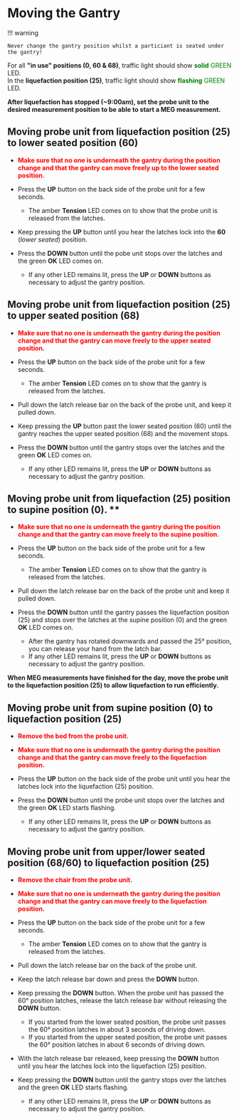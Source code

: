 # Moving the Gantry

!!! warning

    Never change the gantry position whilst a particiant is seated under the gantry!

For all **"in use" positions (0, 60 & 68)**, traffic light should show <span style="color:green">**solid** GREEN</span> LED.   
In the **liquefaction position (25)**, traffic light should show <span style="color:green">**flashing** GREEN</span> LED.

**After liquefaction has stopped (~9:00am), set the probe unit to the desired measurement position to be able to start a MEG measurement.**

## Moving probe unit from liquefaction position (25) to lower seated position (60)

- **<span style ="color:red">Make sure that no one is underneath the gantry during the position change and that the gantry can move freely up to the lower seated position.</span>**

- Press the **UP** button on the back side of the probe unit for a few seconds.
    - The amber **Tension** LED comes on to show that the probe unit is released from the latches.
- Keep pressing the **UP** button until you hear the latches lock into the **60** (*lower seated*) position.
- Press the **DOWN** button until the pobe unit stops over the latches and the green **OK** LED comes on.
    - If any other LED remains lit, press the **UP** or **DOWN** buttons as necessary to adjust the gantry position.

## Moving probe unit from liquefaction position (25) to upper seated position (68)

- **<span style ="color:red">Make sure that no one is underneath the gantry during the position change and that the gantry can move freely to the upper seated position.</span>**

- Press the **UP** button on the back side of the probe unit for a few seconds.
    - The amber **Tension** LED comes on to show that the gantry is released from the latches.
- Pull down the latch release bar on the back of the probe unit, and keep it pulled down.
- Keep pressing the **UP** button past the lower seated position (60) until the gantry reaches the upper seated position (68) and the movement stops.
- Press the **DOWN** button until the gantry stops over the latches and the green **OK** LED comes on.
    - If any other LED remains lit, press the **UP** or **DOWN** buttons as necessary to adjust the gantry position.

## Moving probe unit from liquefaction (25) position to supine position (0). </span>**

- **<span style ="color:red">Make sure that no one is underneath the gantry during the position change and that the gantry can move freely to the supine position.</span>**

- Press the **UP** button on the back side of the probe unit for a few seconds.
    - The amber **Tension** LED comes on to show that the gantry is released from the latches.
- Pull down the latch release bar on the back of the probe unit and keep it pulled down.
- Press the **DOWN** button until the gantry passes the liquefaction position (25) and stops over the latches at the supine position (0) and the green **OK** LED comes on.
    - After the gantry has rotated downwards and passed the 25° position, you can release your hand from the latch bar.
    - If any other LED remains lit, press the **UP** or **DOWN** buttons as necessary to adjust the gantry position.

**When MEG measurements have finished for the day, move the probe unit to the liquefaction position (25) to allow liquefaction to run efficiently.**

## Moving probe unit from supine position (0) to liquefaction position (25)

- **<span style="color:red">Remove the bed from the probe unit.</span>**
- **<span style="color:red">Make sure that no one is underneath the gantry during the position change and that the gantry can move freely to the liquefaction position.</span>**

- Press the **UP** button on the back side of the probe unit until you hear the latches lock into the liquefaction (25) position.
- Press the **DOWN** button until the probe unit stops over the latches and the green **OK** LED starts flashing.
    - If any other LED remains lit, press the **UP** or **DOWN** buttons as necessary to adjust the gantry position.

## Moving probe unit from upper/lower seated position (68/60) to liquefaction position (25)
 
- **<span style="color:red">Remove the chair from the probe unit.</span>**
- **<span style="color:red">Make sure that no one is underneath the gantry during the position change and that the gantry can move freely to the liquefaction position.</span>**

- Press the **UP** button on the back side of the probe unit for a few seconds.
    - The amber **Tension** LED comes on to show that the gantry is released from the latches.
- Pull down the latch release bar on the back of the probe unit.
- Keep the latch release bar down and press the **DOWN** button.
- Keep pressing the **DOWN** button. When the probe unit has passed the 60° position latches, release the latch release bar without releasing the **DOWN** button.
    - If you started from the lower seated position, the probe unit passes the 60° position latches in about 3 seconds of driving down.
    - If you started from the upper seated position, the probe unit passes the 60° position latches in about 6 seconds of driving down.
- With the latch release bar released, keep pressing the **DOWN** button until you hear the latches lock into the liquefaction (25) position.
- Keep pressing the **DOWN** button until the gantry stops over the latches and the green **OK** LED starts flashing.
    - If any other LED remains lit, press the **UP** or **DOWN** buttons as necessary to adjust the gantry position.

